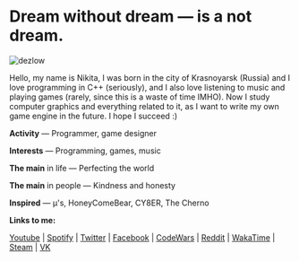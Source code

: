 # Dream without dream — is a not dream.

![dezlow](https://user-images.githubusercontent.com/74720936/111895729-197f0d00-8a47-11eb-8a3b-c972f9bdbfac.jpg)

Hello, my name is Nikita, I was born in the city of Krasnoyarsk (Russia) and I love programming in C++ (seriously), and I also love listening to music and playing games (rarely, since this is a waste of time IMHO).
Now I study computer graphics and everything related to it, as I want to write my own game engine in the future. I hope I succeed :)

**Activity** — Programmer, game designer

**Interests** — Programming, games, music

**The main** in life — Perfecting the world

**The main** in people — Kindness and honesty

**Inspired** — µ's, HoneyComeBear, CY8ER, The Cherno

**Links to me:**

[Youtube](https://www.youtube.com/channel/UCYV8min3NRKlG51P2GfZnKg/) | [Spotify](https://open.spotify.com/user/31z32d5odfyuyyykagdvmfpzhwpy/) | [Twitter](https://twitter.com/DezlowNG/) | [Facebook](https://facebook.com/dezlowfb/) | [CodeWars](https://www.codewars.com/users/Dezlow) | [Reddit](https://www.reddit.com/user/DezlowNG) | [WakaTime](https://wakatime.com/@Dezlow) | [Steam](https://steamcommunity.com/id/DezlowNG) | [VK](https://vk.com/dezlow)
